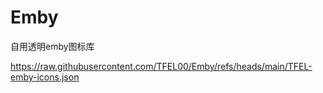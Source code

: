 # Emby
自用透明emby图标库

https://raw.githubusercontent.com/TFEL00/Emby/refs/heads/main/TFEL-emby-icons.json

